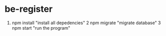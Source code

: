 # be-register

1. npm install "install all depedencies"
2  npm migrate "migrate database"
3  npm start "run the program"
